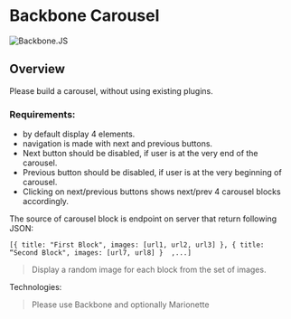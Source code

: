 # Backbone Carousel #

![Backbone.JS](http://www.lukedalessandro.com/img/icon_backbonejs.png)

## Overview

Please build a carousel, without using existing plugins.

### Requirements:
* by default display 4 elements. 
* navigation is made with next and previous buttons. 
* Next button should be disabled, if user is at the very end of the carousel. 
* Previous button should be disabled, if user is at the very beginning of carousel. 
* Clicking on next/previous buttons shows next/prev 4 carousel blocks accordingly. 

The source of carousel block is endpoint on server that return following JSON:

`
  [{
    title: "First Block",
    images: [url1, url2, url3]
  },
{
    title: “Second Block",
    images: [url7, url8]
  } 
  ,...]
`

> Display a random image for each block from the set of images.

Technologies:
> Please use Backbone and optionally Marionette

